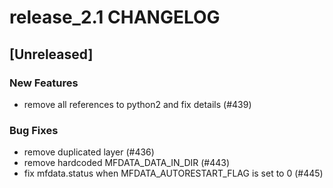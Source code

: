 # release_2.1 CHANGELOG

## [Unreleased]

### New Features

- remove all references to python2 and fix details (#439)

### Bug Fixes

- remove duplicated layer (#436)
- remove hardcoded MFDATA_DATA_IN_DIR (#443)
- fix mfdata.status when MFDATA_AUTORESTART_FLAG is set to 0 (#445)


